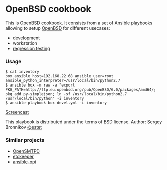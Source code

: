 OpenBSD cookbook
================

This is OpenBSD cookbook. It consists from a set of Ansible playbooks allowing
to setup [OpenBSD](http://www.openbsd.org/) for different usecases:

* development
* workstation
* [regression testing](https://github.com/ligurio/openbsd-tests/)

### Usage

```
$ cat inventory
box ansible_host=192.168.22.68 ansible_user=root ansible_python_interpreter=/usr/local/bin/python2.7
$ ansible box -m raw -a "export PKG_PATH=http://ftp.eu.openbsd.org/pub/OpenBSD/6.0/packages/amd64/; pkg_add py-simplejson; ln -sf /usr/local/bin/python2.7 /usr/local/bin/python" -i inventory
$ ansible-playbook box devel.yml -i inventory
```

[Screencast](https://asciinema.org/a/9221)

This playbook is distributed under the terms of BSD license.
Author: Sergey Bronnikov [@estet](https://twitter.com/estet)

### Similar projects

* [OpenSMTPD](https://github.com/cw-ansible/cw.opensmtpd)
* [etckeeper](https://github.com/cw-ansible/cw.etckeeper)
* [ansible-opi](https://cgit.rhaalovely.net/ansible-opi/)
